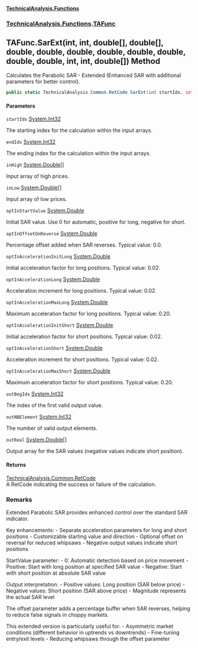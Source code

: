 #### [TechnicalAnalysis\.Functions](Atypical.TechnicalAnalysis.Functions.md 'Atypical\.TechnicalAnalysis\.Functions')
### [TechnicalAnalysis\.Functions](Atypical.TechnicalAnalysis.Functions.md#TechnicalAnalysis.Functions 'TechnicalAnalysis\.Functions').[TAFunc](TAFunc.md 'TechnicalAnalysis\.Functions\.TAFunc')

## TAFunc\.SarExt\(int, int, double\[\], double\[\], double, double, double, double, double, double, double, double, int, int, double\[\]\) Method

Calculates the Parabolic SAR \- Extended \(Enhanced SAR with additional parameters for better control\)\.

```csharp
public static TechnicalAnalysis.Common.RetCode SarExt(int startIdx, int endIdx, in double[] inHigh, in double[] inLow, in double optInStartValue, in double optInOffsetOnReverse, double optInAccelerationInitLong, double optInAccelerationLong, in double optInAccelerationMaxLong, double optInAccelerationInitShort, double optInAccelerationShort, in double optInAccelerationMaxShort, ref int outBegIdx, ref int outNBElement, ref double[] outReal);
```
#### Parameters

<a name='TechnicalAnalysis.Functions.TAFunc.SarExt(int,int,double[],double[],double,double,double,double,double,double,double,double,int,int,double[]).startIdx'></a>

`startIdx` [System\.Int32](https://docs.microsoft.com/en-us/dotnet/api/System.Int32 'System\.Int32')

The starting index for the calculation within the input arrays\.

<a name='TechnicalAnalysis.Functions.TAFunc.SarExt(int,int,double[],double[],double,double,double,double,double,double,double,double,int,int,double[]).endIdx'></a>

`endIdx` [System\.Int32](https://docs.microsoft.com/en-us/dotnet/api/System.Int32 'System\.Int32')

The ending index for the calculation within the input arrays\.

<a name='TechnicalAnalysis.Functions.TAFunc.SarExt(int,int,double[],double[],double,double,double,double,double,double,double,double,int,int,double[]).inHigh'></a>

`inHigh` [System\.Double](https://docs.microsoft.com/en-us/dotnet/api/System.Double 'System\.Double')[\[\]](https://docs.microsoft.com/en-us/dotnet/api/System.Array 'System\.Array')

Input array of high prices\.

<a name='TechnicalAnalysis.Functions.TAFunc.SarExt(int,int,double[],double[],double,double,double,double,double,double,double,double,int,int,double[]).inLow'></a>

`inLow` [System\.Double](https://docs.microsoft.com/en-us/dotnet/api/System.Double 'System\.Double')[\[\]](https://docs.microsoft.com/en-us/dotnet/api/System.Array 'System\.Array')

Input array of low prices\.

<a name='TechnicalAnalysis.Functions.TAFunc.SarExt(int,int,double[],double[],double,double,double,double,double,double,double,double,int,int,double[]).optInStartValue'></a>

`optInStartValue` [System\.Double](https://docs.microsoft.com/en-us/dotnet/api/System.Double 'System\.Double')

Initial SAR value\. Use 0 for automatic, positive for long, negative for short\.

<a name='TechnicalAnalysis.Functions.TAFunc.SarExt(int,int,double[],double[],double,double,double,double,double,double,double,double,int,int,double[]).optInOffsetOnReverse'></a>

`optInOffsetOnReverse` [System\.Double](https://docs.microsoft.com/en-us/dotnet/api/System.Double 'System\.Double')

Percentage offset added when SAR reverses\. Typical value: 0\.0\.

<a name='TechnicalAnalysis.Functions.TAFunc.SarExt(int,int,double[],double[],double,double,double,double,double,double,double,double,int,int,double[]).optInAccelerationInitLong'></a>

`optInAccelerationInitLong` [System\.Double](https://docs.microsoft.com/en-us/dotnet/api/System.Double 'System\.Double')

Initial acceleration factor for long positions\. Typical value: 0\.02\.

<a name='TechnicalAnalysis.Functions.TAFunc.SarExt(int,int,double[],double[],double,double,double,double,double,double,double,double,int,int,double[]).optInAccelerationLong'></a>

`optInAccelerationLong` [System\.Double](https://docs.microsoft.com/en-us/dotnet/api/System.Double 'System\.Double')

Acceleration increment for long positions\. Typical value: 0\.02\.

<a name='TechnicalAnalysis.Functions.TAFunc.SarExt(int,int,double[],double[],double,double,double,double,double,double,double,double,int,int,double[]).optInAccelerationMaxLong'></a>

`optInAccelerationMaxLong` [System\.Double](https://docs.microsoft.com/en-us/dotnet/api/System.Double 'System\.Double')

Maximum acceleration factor for long positions\. Typical value: 0\.20\.

<a name='TechnicalAnalysis.Functions.TAFunc.SarExt(int,int,double[],double[],double,double,double,double,double,double,double,double,int,int,double[]).optInAccelerationInitShort'></a>

`optInAccelerationInitShort` [System\.Double](https://docs.microsoft.com/en-us/dotnet/api/System.Double 'System\.Double')

Initial acceleration factor for short positions\. Typical value: 0\.02\.

<a name='TechnicalAnalysis.Functions.TAFunc.SarExt(int,int,double[],double[],double,double,double,double,double,double,double,double,int,int,double[]).optInAccelerationShort'></a>

`optInAccelerationShort` [System\.Double](https://docs.microsoft.com/en-us/dotnet/api/System.Double 'System\.Double')

Acceleration increment for short positions\. Typical value: 0\.02\.

<a name='TechnicalAnalysis.Functions.TAFunc.SarExt(int,int,double[],double[],double,double,double,double,double,double,double,double,int,int,double[]).optInAccelerationMaxShort'></a>

`optInAccelerationMaxShort` [System\.Double](https://docs.microsoft.com/en-us/dotnet/api/System.Double 'System\.Double')

Maximum acceleration factor for short positions\. Typical value: 0\.20\.

<a name='TechnicalAnalysis.Functions.TAFunc.SarExt(int,int,double[],double[],double,double,double,double,double,double,double,double,int,int,double[]).outBegIdx'></a>

`outBegIdx` [System\.Int32](https://docs.microsoft.com/en-us/dotnet/api/System.Int32 'System\.Int32')

The index of the first valid output value\.

<a name='TechnicalAnalysis.Functions.TAFunc.SarExt(int,int,double[],double[],double,double,double,double,double,double,double,double,int,int,double[]).outNBElement'></a>

`outNBElement` [System\.Int32](https://docs.microsoft.com/en-us/dotnet/api/System.Int32 'System\.Int32')

The number of valid output elements\.

<a name='TechnicalAnalysis.Functions.TAFunc.SarExt(int,int,double[],double[],double,double,double,double,double,double,double,double,int,int,double[]).outReal'></a>

`outReal` [System\.Double](https://docs.microsoft.com/en-us/dotnet/api/System.Double 'System\.Double')[\[\]](https://docs.microsoft.com/en-us/dotnet/api/System.Array 'System\.Array')

Output array for the SAR values \(negative values indicate short position\)\.

#### Returns
[TechnicalAnalysis\.Common\.RetCode](https://docs.microsoft.com/en-us/dotnet/api/TechnicalAnalysis.Common.RetCode 'TechnicalAnalysis\.Common\.RetCode')  
A RetCode indicating the success or failure of the calculation\.

### Remarks
Extended Parabolic SAR provides enhanced control over the standard SAR indicator\.

Key enhancements:
\- Separate acceleration parameters for long and short positions
\- Customizable starting value and direction
\- Optional offset on reversal for reduced whipsaws
\- Negative output values indicate short positions

StartValue parameter:
\- 0: Automatic detection based on price movement
\- Positive: Start with long position at specified SAR value
\- Negative: Start with short position at absolute SAR value

Output interpretation:
\- Positive values: Long position \(SAR below price\)
\- Negative values: Short position \(SAR above price\)
\- Magnitude represents the actual SAR level

The offset parameter adds a percentage buffer when SAR reverses,
helping to reduce false signals in choppy markets\.

This extended version is particularly useful for:
\- Asymmetric market conditions \(different behavior in uptrends vs downtrends\)
\- Fine\-tuning entry/exit levels
\- Reducing whipsaws through the offset parameter